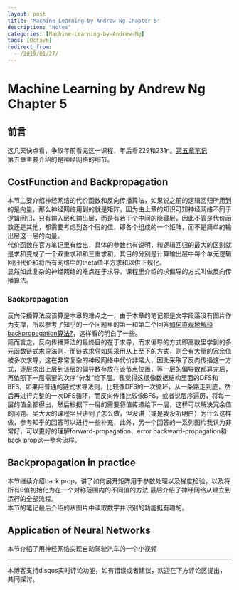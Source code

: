 ```yaml
---
layout: post
title: "Machine Learning by Andrew Ng Chapter 5"
description: "Notes"
categories: [Machine-Learning-by-Andrew-Ng]
tags: [Octave]
redirect_from:
  - /2019/01/27/
---
```

# Machine Learning by Andrew Ng Chapter 5
 
## 前言  

这几天快点看，争取年前看完这一课程，年后看229和231n。[第五章笔记](https://www.coursera.org/learn/machine-learning/resources/EcbzQ)  
第五章主要介绍的是神经网络的细节。  

## CostFunction and Backpropagation  

本节主要介绍神经网络的代价函数和反向传播算法，如果说之前的逻辑回归所用到的是向量，那么神经网络用到的就是矩阵，因为由上章的知识可知神经网络不同于逻辑回归，只有输入层和输出层，而是有若干个中间的隐藏层，因此不管是代价函数还是其他，都需要考虑到各个层的值，即各个组成的一个矩阵，而不是简单的输出层这一层的向量。  
代价函数在官方笔记里有给出，具体的参数也有说明，和逻辑回归的最大的区别就是求和变成了一个双重求和和三重求和，其目的分别是计算输出层中每个单元逻辑回归代价和将所有网络中的theta值平方求和以供正规化。  
显然如此复杂的神经网络的难点在于求导，课程里介绍的求偏导的方式叫做反向传播算法。  

### Backpropagation  

反向传播算法应该算是本章的难点之一，由于本章的笔记都是文字段落没有图片作为支撑，所以参考了知乎的一个问题里的第一和第二个回答[如何直观地解释backpropagation算法?](https://www.zhihu.com/question/27239198)，这样看的明白了一些。  
简而言之，反向传播算法的最终目的在于求导，而求偏导的方式即高数里学到的多元函数链式求导法则，而链式求导如果采用从上至下的方式，则会有大量的冗余值被多次求导，这在非常复杂的神经网络中代价非常大，因此采取了反向传播这一方式，逐层求出上层到该层的偏导数存放在该节点位置，等一层的偏导数都算完后，再依照下一层需要的次序“分发”给下层。我觉得这很像数据结构里面的DFS和BFS，如果用普通的链式求导法则，比较像DFS的一次循环，从一条路走到底，然后再进行完整的一次DFS循环，而反向传播比较像BFS，或者说层序遍历，将每一层的值全都得出，然后根据下一层的需要将值传递给下一层，这样可以解决冗余值的问题。吴大大的课程里只讲到了怎么做，但没讲（或是我没听明白）为什么这样做，参考知乎的回答可以进行一些补充，此外，另一个回答的一系列图片我认为非常好，可以更好的理解forward-propagation、error backward-propagation和back prop这一整套流程。  

## Backpropagation in practice  

本节继续介绍back prop，讲了如何展开矩阵用于参数处理以及梯度检验，以及将所有θ值初始化为在一个对称范围内的不同值的方法,最后介绍了神经网络从建立到运行的全部流程。  
本节的笔记最后介绍的从图片中读取数字并识别的功能挺有趣的。   

## Application of Neural Networks  

本节介绍了用神经网络实现自动驾驶汽车的一个小视频 

---
本博客支持disqus实时评论功能，如有错误或者建议，欢迎在下方评论区提出，共同探讨。
